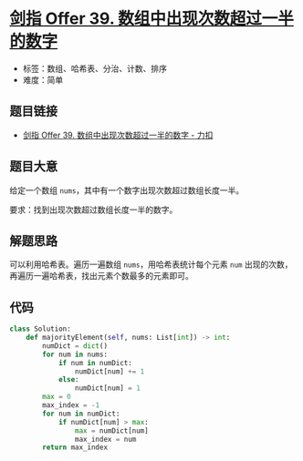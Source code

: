 # [剑指 Offer 39. 数组中出现次数超过一半的数字](https://leetcode.cn/problems/shu-zu-zhong-chu-xian-ci-shu-chao-guo-yi-ban-de-shu-zi-lcof/)

- 标签：数组、哈希表、分治、计数、排序
- 难度：简单

## 题目链接

- [剑指 Offer 39. 数组中出现次数超过一半的数字 - 力扣](https://leetcode.cn/problems/shu-zu-zhong-chu-xian-ci-shu-chao-guo-yi-ban-de-shu-zi-lcof/)

## 题目大意

给定一个数组 `nums`，其中有一个数字出现次数超过数组长度一半。

要求：找到出现次数超过数组长度一半的数字。

## 解题思路

可以利用哈希表。遍历一遍数组 `nums`，用哈希表统计每个元素 `num` 出现的次数，再遍历一遍哈希表，找出元素个数最多的元素即可。

## 代码

```python
class Solution:
    def majorityElement(self, nums: List[int]) -> int:
        numDict = dict()
        for num in nums:
            if num in numDict:
                numDict[num] += 1
            else:
                numDict[num] = 1
        max = 0
        max_index = -1
        for num in numDict:
            if numDict[num] > max:
                max = numDict[num]
                max_index = num
        return max_index
```

